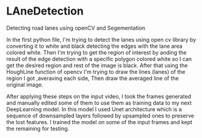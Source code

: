 # LAneDetection
 Detecting road lanes using openCV and Segementation

In the first python file, I'm trying to detect the lanes using open cv library by converting it to white and black detecting the edges with the lane area colored white.
Then I'm trying to get the region of interest by anding the result of the edge detection with a specific polygon colored white so I can get the desired region and rest of the image is black.
After that using the HoughLine function of opencv I'm trying to draw the lines (lanes) of the region I got ,averaving each side, Then draw the averaged line of the original image. 

After applying these steps on the input video, I took the frames generated and manually edited some of them to use them as training data to my next DeepLearning model.
In this model I used Unet architecture which is a sequence of downsampled layers followed by upsampled ones to preserve the lost features.
I trained the model on some of the input frames and kept the remaining for testing.
